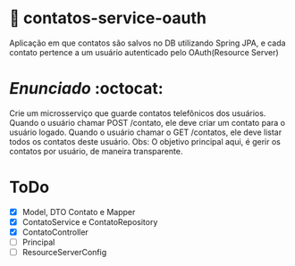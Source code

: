 # :closed_lock_with_key: contatos-service-oauth
Aplicação em que contatos são salvos no DB utilizando Spring JPA, e cada contato pertence a um usuário autenticado pelo OAuth(Resource Server)

# **_Enunciado_** :octocat:
Crie um microsserviço que guarde contatos telefônicos dos usuários. Quando o usuário chamar POST /contato, ele deve criar um contato para o usuário logado. Quando o usuário chamar o GET /contatos, ele deve listar todos os contatos deste usuário. Obs: O objetivo principal aqui, é gerir os contatos por usuário, de maneira transparente. 


# ToDo
- [X] Model, DTO Contato e Mapper
- [X] ContatoService e ContatoRepository
- [X] ContatoController
- [ ] Principal
- [ ] ResourceServerConfig
